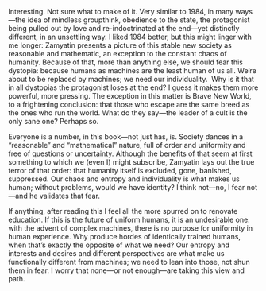 Interesting. Not sure what to make of it. Very similar to 1984, in many ways—the idea of mindless groupthink, obedience to the state, the protagonist being pulled out by love and re-indoctrinated at the end—yet distinctly different, in an unsettling way. I liked 1984 better, but this might linger with me longer: Zamyatin presents a picture of this stable new society as reasonable and mathematic, an exception to the constant chaos of humanity. Because of that, more than anything else, we should fear this dystopia: because humans as machines are the least human of us all. We’re about to be replaced by machines; we need our individuality. 
 Why is it that in all dystopias the protagonist loses at the end? I guess it makes them more powerful, more pressing. The exception in this matter is Brave New World, to a frightening conclusion: that those who escape are the same breed as the ones who run the world. What do they say—the leader of a cult is the only sane one? Perhaps so.

Everyone is a number, in this book—not just has, is. Society dances in a “reasonable” and “mathematical” nature, full of order and uniformity and free of questions or uncertainty. Although the benefits of that seem at first something to which we (even I) might subscribe, Zamyatin lays out the true terror of that order: that humanity itself is excluded, gone, banished, suppressed. Our chaos and entropy and individuality is what makes us human; without problems, would we have identity? I think not—no, I fear not—and he validates that fear. 

If anything, after reading this I feel all the more spurred on to renovate education. If this is the future of uniform humans, it is an undesirable one: with the advent of complex machines, there is no purpose for uniformity in human experience. Why produce hordes of identically trained humans, when that’s exactly the opposite of what we need? Our entropy and interests and desires and different perspectives are what make us functionally different from machines; we need to lean into those, not shun them in fear. I worry that none—or not enough—are taking this view and path.